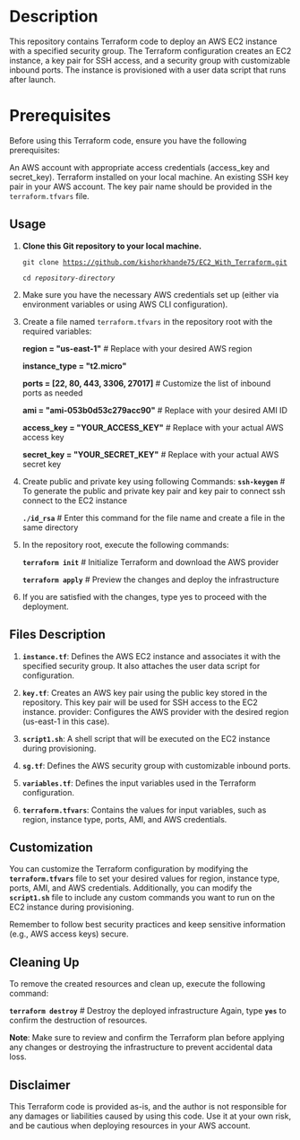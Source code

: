 # Description
This repository contains Terraform code to deploy an AWS EC2 instance with a specified security group. The Terraform configuration creates an EC2 instance, a key pair for SSH access, and a security group with customizable inbound ports. The instance is provisioned with a user data script that runs after launch.

# Prerequisites
Before using this Terraform code, ensure you have the following prerequisites:

An AWS account with appropriate access credentials (access_key and secret_key).
Terraform installed on your local machine.
An existing SSH key pair in your AWS account. The key pair name should be provided in the <code>terraform.tfvars</code> file.
## Usage
1. **Clone this Git repository to your local machine.**

    <code>git clone https://github.com/kishorkhande75/EC2_With_Terraform.git</code>

    <code>cd <em>repository-directory</em> </code>

2. Make sure you have the necessary AWS credentials set up (either via environment variables or using AWS CLI configuration).
3. Create a file named <code>terraform.tfvars</code> in the repository root with the required variables:

    **region = "us-east-1"**    # Replace with your desired AWS region

    **instance_type = "t2.micro"**

    **ports = [22, 80, 443, 3306, 27017]**   # Customize the list of inbound ports as needed

    **ami = "ami-053b0d53c279acc90"**   # Replace with your desired AMI ID

    **access_key = "YOUR_ACCESS_KEY"**   # Replace with your actual AWS access key

    **secret_key = "YOUR_SECRET_KEY"**   # Replace with your actual AWS secret key

4. Create public and private key using following Commands:
    <code>**ssh-keygen**</code>    # To generate the public and private key pair and key pair to connect ssh connect to the EC2 instance

    <code>**./id_rsa**</code>     # Enter this command for the file name and create a file in the same directory

5. In the repository root, execute the following commands:

    <code>**terraform init**</code>     # Initialize Terraform and download the AWS provider

    <code>**terraform apply**</code>     # Preview the changes and deploy the infrastructure

6. If you are satisfied with the changes, type yes to proceed with the deployment.

## Files Description
1. <code>**instance.tf**</code>: Defines the AWS EC2 instance and associates it with the specified security group. It also attaches the user data script for configuration.

2. <code>**key.tf**</code>: Creates an AWS key pair using the public key stored in the repository. This key pair will be used for SSH access to the EC2 instance.
    provider: Configures the AWS provider with the desired region (us-east-1 in this case).

3. <code>**script1.sh**</code>: A shell script that will be executed on the EC2 instance during provisioning.

4. <code>**sg.tf**</code>: Defines the AWS security group with customizable inbound ports.

5. <code>**variables.tf**</code>: Defines the input variables used in the Terraform configuration.

6. <code>**terraform.tfvars**</code>: Contains the values for input variables, such as region, instance type, ports, AMI, and AWS credentials.

## Customization
You can customize the Terraform configuration by modifying the <code>**terraform.tfvars**</code> file to set your desired values for region, instance type, ports, AMI, and AWS credentials. Additionally, you can modify the <code>**script1.sh**</code> file to include any custom commands you want to run on the EC2 instance during provisioning.

Remember to follow best security practices and keep sensitive information (e.g., AWS access keys) secure.

## Cleaning Up
To remove the created resources and clean up, execute the following command:

<code>**terraform destroy**</code>   # Destroy the deployed infrastructure
Again, type <code>**yes**</code> to confirm the destruction of resources.

**Note**: Make sure to review and confirm the Terraform plan before applying any changes or destroying the infrastructure to prevent accidental data loss.

## Disclaimer
This Terraform code is provided as-is, and the author is not responsible for any damages or liabilities caused by using this code. Use it at your own risk, and be cautious when deploying resources in your AWS account.





